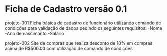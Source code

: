 # Ficha de Cadastro versão 0.1

projeto-001
    Ficha básica de cadastro de funcionário utilizando comando de condições para validação de dados
    pedindo os seguintes requisitos:
    -Nome
    -Ano de nascimanto
    -Salário

projeto-002
    Site de compras que realiza desconto de 10% em compras acima de R$500.00 com utilização de comando de condições
